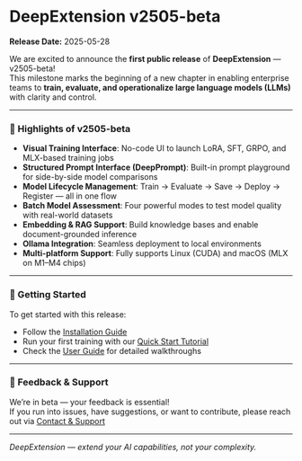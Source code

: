 # DeepExtension v2505-beta

**Release Date:** 2025-05-28

We are excited to announce the **first public release** of **DeepExtension** — v2505-beta!  
This milestone marks the beginning of a new chapter in enabling enterprise teams to **train, evaluate, and operationalize large language models (LLMs)** with clarity and control.

---

### 🎉 Highlights of v2505-beta

- **Visual Training Interface**: No-code UI to launch LoRA, SFT, GRPO, and MLX-based training jobs  
- **Structured Prompt Interface (DeepPrompt)**: Built-in prompt playground for side-by-side model comparisons  
- **Model Lifecycle Management**: Train → Evaluate → Save → Deploy → Register — all in one flow  
- **Batch Model Assessment**: Four powerful modes to test model quality with real-world datasets  
- **Embedding & RAG Support**: Build knowledge bases and enable document-grounded inference  
- **Ollama Integration**: Seamless deployment to local environments  
- **Multi-platform Support**: Fully supports Linux (CUDA) and macOS (MLX on M1–M4 chips)

---

### 🚀 Getting Started

To get started with this release:

- Follow the [Installation Guide](developer/install.md)
- Run your first training with our [Quick Start Tutorial](tutorials/tutorial-quick-start.md)
- Check the [User Guide](user-guide/ui-overview.md) for detailed walkthroughs

---

### 💬 Feedback & Support

We’re in beta — your feedback is essential!  
If you run into issues, have suggestions, or want to contribute, please reach out via [Contact & Support](about/support.md)

---

*DeepExtension — extend your AI capabilities, not your complexity.*
